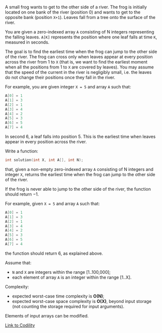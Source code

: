 A small frog wants to get to the other side of a river. The frog is initially located on one bank of the river (position 0) and wants to get to the opposite bank (position `X+1`). Leaves fall from a tree onto the surface of the river.

You are given a zero-indexed array `A` consisting of N integers representing the falling leaves. `A[K]` represents the position where one leaf falls at time `K`, measured in seconds.

The goal is to find the earliest time when the frog can jump to the other side of the river. The frog can cross only when leaves appear at every position across the river from 1 to `X` (that is, we want to find the earliest moment when all the positions from 1 to `X` are covered by leaves). You may assume that the speed of the current in the river is negligibly small, i.e. the leaves do not change their positions once they fall in the river.

For example, you are given integer `X = 5` and array `A` such that:

```c
A[0] = 1
A[1] = 3
A[2] = 1
A[3] = 4
A[4] = 2
A[5] = 3
A[6] = 5
A[7] = 4
```
In second 6, a leaf falls into position 5. This is the earliest time when leaves appear in every position across the river.

Write a function:
```c
int solution(int X, int A[], int N);
```
that, given a non-empty zero-indexed array `A` consisting of N integers and integer `X`, returns the earliest time when the frog can jump to the other side of the river.

If the frog is never able to jump to the other side of the river, the function should return −1.

For example, given `X = 5` and array `A` such that:
```c
A[0] = 1
A[1] = 3
A[2] = 1
A[3] = 4
A[4] = 2
A[5] = 3
A[6] = 5
A[7] = 4
```
the function should return 6, as explained above.

Assume that:
 - `N` and `X` are integers within the range [1..100,000];
 - each element of array `A` is an integer within the range [1..X].

Complexity:
 - expected worst-case time complexity is **O(N)**;
 - expected worst-case space complexity is **O(X)**, beyond input storage (not counting the storage required for input arguments).

Elements of input arrays can be modified.

[Link to Codility](https://codility.com/programmers/lessons/4-counting_elements/frog_river_one/)
